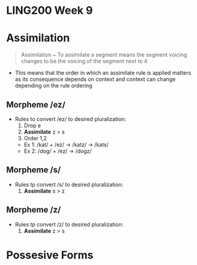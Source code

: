 # LING200 Week 9

# Assimilation
> Assimilation ~ To assimilate a segment means the segment voicing changes to be the voicing of the segment next to it

- This means that the order in which an assimilate rule is applied matters as its consequence depends on context and context can change depending on the rule ordering

## Morpheme /ez/
- Rules to convert /ez/ to desired pluralization:
	1. Drop e
	2. **Assimilate** z > s
	3. Order 1,2 
	- Ex 1: /kat/ + /ez/ -> /katz/ -> /kats/
	- Ex 2: /dog/ + /ez/ -> /dogz/ 

## Morpheme /s/
- Rules tp convert /s/ to desired pluralization:
	1. **Assimilate** s > z

## Morpheme /z/
- Rules tp convert /z/ to desired pluralization:
	1. **Assimilate** z > s

# Possesive Forms
